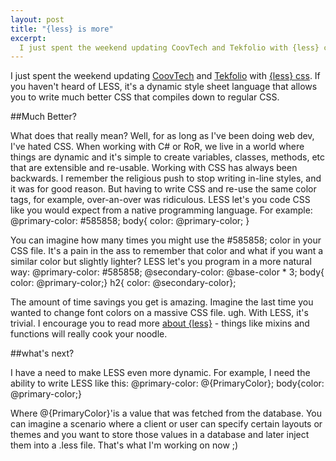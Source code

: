 ```yaml
---
layout: post
title: "{less} is more"
excerpt:
  I just spent the weekend updating CoovTech and Tekfolio with {less} css. If you haven’t heard of LESS, it’s a dynamic style sheet language that allows you to write much better CSS that compiles down to regular CSS.
---
```


I just spent the weekend updating [CoovTech](http://www.CoovTech.com) and [Tekfolio](www.tekfolio.me) with [{less} css](http://lesscss.org/). If you haven't heard of LESS, it's a dynamic style sheet language that allows you to write much better CSS that compiles down to regular CSS.

##Much Better?

What does that really mean? Well, for as long as I've been doing web dev, I've hated CSS. When working with C# or RoR, we live in a world where things are dynamic and it's simple to create variables, classes, methods, etc that are extensible and re-usable. Working with CSS has always been backwards. I remember the religious push to stop writing in-line styles, and it was for good reason. But having to write CSS and re-use the same color tags, for example, over-an-over was ridiculous. LESS let's you code CSS like you would expect from a native programming language. For example:
    @primary-color: #585858;
    body{
        color: @primary-color;
    }

You can imagine how many times you might use the #585858; color in your CSS file. It's a pain in the ass to remember that color and what if you want a similar color but slightly lighter? LESS let's you program in a more natural way:
    @primary-color: #585858;
    @secondary-color: @base-color * 3; 
    body{ color: @primary-color;}
    h2{ color: @secondary-color};

The amount of time savings you get is amazing. Imagine the last time you wanted to change font colors on a massive CSS file. ugh. With LESS, it's trivial. I encourage you to read more [about {less}](http://lesscss.org/) - things like mixins and functions will really cook your noodle.

##what's next?

I have a need to make LESS even more dynamic. For example, I need the ability to write LESS like this:
    @primary-color: @{PrimaryColor};
    body{color: @primary-color;}

Where @{PrimaryColor}'is a value that was fetched from the database. You can imagine a scenario where a client or user can specify certain layouts or themes and you want to store those values in a database and later inject them into a .less file. That's what I'm working on now ;)